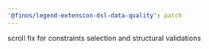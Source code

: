 ```yaml
---
'@finos/legend-extension-dsl-data-quality': patch
---
```


scroll fix for constraints selection and structural validations
